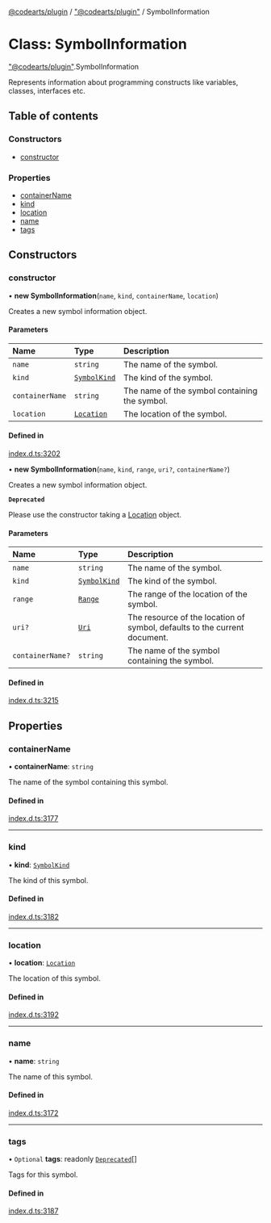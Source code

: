 [@codearts/plugin](../README.md) / ["@codearts/plugin"](../modules/_codearts_plugin_.md) / SymbolInformation

# Class: SymbolInformation

["@codearts/plugin"](../modules/_codearts_plugin_.md).SymbolInformation

Represents information about programming constructs like variables, classes,
interfaces etc.

## Table of contents

### Constructors

- [constructor](codearts_plugin_.SymbolInformation.md#constructor)

### Properties

- [containerName](codearts_plugin_.SymbolInformation.md#containername)
- [kind](codearts_plugin_.SymbolInformation.md#kind)
- [location](codearts_plugin_.SymbolInformation.md#location)
- [name](codearts_plugin_.SymbolInformation.md#name)
- [tags](codearts_plugin_.SymbolInformation.md#tags)

## Constructors

### constructor

• **new SymbolInformation**(`name`, `kind`, `containerName`, `location`)

Creates a new symbol information object.

#### Parameters

| Name | Type | Description |
| :------ | :------ | :------ |
| `name` | `string` | The name of the symbol. |
| `kind` | [`SymbolKind`](../enums/codearts_plugin_.SymbolKind.md) | The kind of the symbol. |
| `containerName` | `string` | The name of the symbol containing the symbol. |
| `location` | [`Location`](codearts_plugin_.Location.md) | The location of the symbol. |

#### Defined in

[index.d.ts:3202](https://github.com/huaweicloud/cloudide-plugin-api/blob/5055bbd/index.d.ts#L3202)

• **new SymbolInformation**(`name`, `kind`, `range`, `uri?`, `containerName?`)

Creates a new symbol information object.

**`Deprecated`**

Please use the constructor taking a [Location](codearts_plugin_.Location.md) object.

#### Parameters

| Name | Type | Description |
| :------ | :------ | :------ |
| `name` | `string` | The name of the symbol. |
| `kind` | [`SymbolKind`](../enums/codearts_plugin_.SymbolKind.md) | The kind of the symbol. |
| `range` | [`Range`](codearts_plugin_.Range.md) | The range of the location of the symbol. |
| `uri?` | [`Uri`](codearts_plugin_.Uri.md) | The resource of the location of symbol, defaults to the current document. |
| `containerName?` | `string` | The name of the symbol containing the symbol. |

#### Defined in

[index.d.ts:3215](https://github.com/huaweicloud/cloudide-plugin-api/blob/5055bbd/index.d.ts#L3215)

## Properties

### containerName

• **containerName**: `string`

The name of the symbol containing this symbol.

#### Defined in

[index.d.ts:3177](https://github.com/huaweicloud/cloudide-plugin-api/blob/5055bbd/index.d.ts#L3177)

___

### kind

• **kind**: [`SymbolKind`](../enums/codearts_plugin_.SymbolKind.md)

The kind of this symbol.

#### Defined in

[index.d.ts:3182](https://github.com/huaweicloud/cloudide-plugin-api/blob/5055bbd/index.d.ts#L3182)

___

### location

• **location**: [`Location`](codearts_plugin_.Location.md)

The location of this symbol.

#### Defined in

[index.d.ts:3192](https://github.com/huaweicloud/cloudide-plugin-api/blob/5055bbd/index.d.ts#L3192)

___

### name

• **name**: `string`

The name of this symbol.

#### Defined in

[index.d.ts:3172](https://github.com/huaweicloud/cloudide-plugin-api/blob/5055bbd/index.d.ts#L3172)

___

### tags

• `Optional` **tags**: readonly [`Deprecated`](../enums/codearts_plugin_.SymbolTag.md#deprecated)[]

Tags for this symbol.

#### Defined in

[index.d.ts:3187](https://github.com/huaweicloud/cloudide-plugin-api/blob/5055bbd/index.d.ts#L3187)
